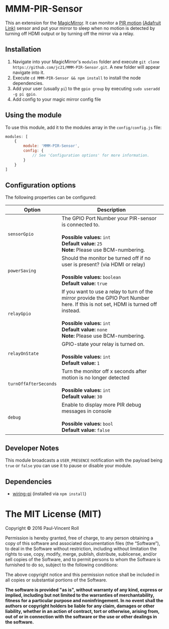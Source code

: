 # MMM-PIR-Sensor
This an extension for the [MagicMirror](https://github.com/MichMich/MagicMirror).
It can monitor a [PIR motion](http://www.amazon.com/2013newestseller-HC-SR501-Pyroelectric-Infrared-Detector/dp/B00FDPO9B8) [(Adafruit Link)](https://www.adafruit.com/products/189)
sensor and put your mirror to sleep when no motion is detected by turning off HDMI output or by turning off the mirror via a relay.

## Installation
1. Navigate into your MagicMirror's `modules` folder and execute `git clone https://github.com/jc21/MMM-PIR-Sensor.git`. A new folder will appear navigate into it.
2. Execute `cd MMM-PIR-Sensor && npm install` to install the node dependencies.
3. Add your user (usually `pi`) to the `gpio group` by executing `sudo useradd -g pi gpio`.
4. Add config to your magic mirror config file

## Using the module

To use this module, add it to the modules array in the `config/config.js` file:
````javascript
modules: [
	{
		module: 'MMM-PIR-Sensor',
		config: {
			// See 'Configuration options' for more information.
		}
	}
]
````

## Configuration options

The following properties can be configured:


<table width="100%">
	<!-- why, markdown... -->
	<thead>
		<tr>
			<th>Option</th>
			<th width="100%">Description</th>
		</tr>
	<thead>
	<tbody>
		<tr>
			<td><code>sensorGpio</code></td>
			<td>The GPIO Port Number your PIR-sensor is connected to.<br>
				<br><b>Possible values:</b> <code>int</code>
				<br><b>Default value:</b> <code>25</code>
				<br><b>Note:</b> Please use BCM-numbering.
			</td>
		</tr>
		<tr>
			<td><code>powerSaving</code></td>
			<td>Should the monitor be turned off if no user is present? (via HDMI or relay)<br>
				<br><b>Possible values:</b> <code>boolean</code>
				<br><b>Default value:</b> <code>true</code>
			</td>
		</tr>
		<tr>
			<td><code>relayGpio</code></td>
			<td>If you want to use a relay to turn of the mirror provide the GPIO Port Number here. If this is not set, HDMI is turned off instead.<br>
				<br><b>Possible values:</b> <code>int</code>
				<br><b>Default value:</b> <code>none</code>
				<br><b>Note:</b> Please use BCM-numbering.
			</td>
		</tr>
		<tr>
			<td><code>relayOnState</code></td>
			<td>GPIO-state your relay is turned on.<br>
				<br><b>Possible values:</b> <code>int</code>
				<br><b>Default value:</b> <code>1</code>
			</td>
		</tr>
		<tr>
			<td><code>turnOffAfterSeconds</code></td>
			<td>Turn the monitor off x seconds after motion is no longer detected<br>
				<br><b>Possible values:</b> <code>int</code>
				<br><b>Default value:</b> <code>30</code>
			</td>
		</tr>
		<tr>
			<td><code>debug</code></td>
			<td>Enable to display more PIR debug messages in console<br>
				<br><b>Possible values:</b> <code>bool</code>
				<br><b>Default value:</b> <code>false</code>
			</td>
		</tr>
	</tbody>
</table>

## Developer Notes
This module broadcasts a `USER_PRESENCE` notification with the payload being `true` or `false` you can use it to pause or disable your module.

## Dependencies
- [wiring-pi](https://www.npmjs.com/package/wiring-pi) (installed via `npm install`)

The MIT License (MIT)
=====================

Copyright © 2016 Paul-Vincent Roll

Permission is hereby granted, free of charge, to any person
obtaining a copy of this software and associated documentation
files (the “Software”), to deal in the Software without
restriction, including without limitation the rights to use,
copy, modify, merge, publish, distribute, sublicense, and/or sell
copies of the Software, and to permit persons to whom the
Software is furnished to do so, subject to the following
conditions:

The above copyright notice and this permission notice shall be
included in all copies or substantial portions of the Software.

**The software is provided "as is", without warranty of any kind, express or implied, including but not limited to the warranties of merchantability, fitness for a particular purpose and noninfringement. In no event shall the authors or copyright holders be liable for any claim, damages or other liability, whether in an action of contract, tort or otherwise, arising from, out of or in connection with the software or the use or other dealings in the software.**
